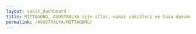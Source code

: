 ```yaml
---
layout: vakit_dashboard
title: MITTAGONG, AVUSTRALYA için iftar, namaz vakitleri ve hava durumu - ilçe/eyalet seç
permalink: /AVUSTRALYA/MITTAGONG/
---
```


<script type="text/javascript">
  var GLOBAL_COUNTRY = 'AVUSTRALYA';
  var GLOBAL_CITY = 'MITTAGONG';
  var GLOBAL_STATE = '';
  var lat = 72;
  var lon = 21;
</script>
